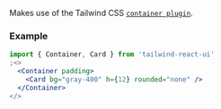 Makes use of the Tailwind CSS [`container plugin`](https://tailwindcss.com/docs/container).

### Example

```jsx
import { Container, Card } from 'tailwind-react-ui'
;<>
  <Container padding>
    <Card bg="gray-400" h={12} rounded="none" />
  </Container>
</>
```
